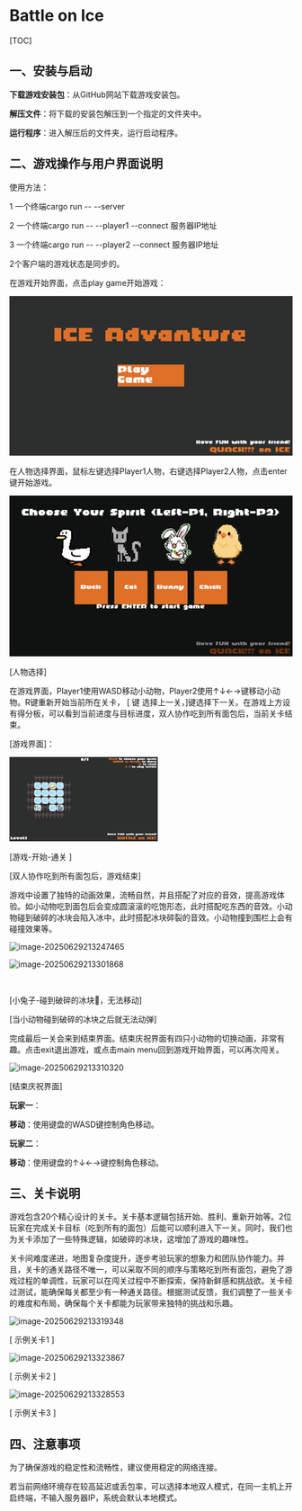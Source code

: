 # Battle on Ice

[TOC]



## **一、安装与启动**

**下载游戏安装包**：从GitHub网站下载游戏安装包。

**解压文件**：将下载的安装包解压到一个指定的文件夹中。

**运行程序**：进入解压后的文件夹，运行启动程序。

## **二、游戏操作与用户界面说明**

使用方法：

1 一个终端cargo run -- --server 

2 一个终端cargo run -- --player1 --connect 服务器IP地址

3 一个终端cargo run -- --player2 --connect 服务器IP地址

2个客户端的游戏状态是同步的。

 

在游戏开始界面，点击play game开始游戏：

![start](./image/start.png)



在人物选择界面，鼠标左键选择Player1人物，右键选择Player2人物，点击enter键开始游戏。

 ![selection](./image/select.png)

[人物选择]

在游戏界面，Player1使用WASD移动小动物，Player2使用↑↓←→键移动小动物。R键重新开始当前所在关卡， [ 键 选择上一关，]键选择下一关。在游戏上方设有得分板，可以看到当前进度与目标进度，双人协作吃到所有面包后，当前关卡结束。

[游戏界面]：

   ![play](./image/play1.png)

[游戏-开始-通关 ] 

[双人协作吃到所有面包后，游戏结束]

游戏中设置了独特的动画效果，流畅自然，并且搭配了对应的音效，提高游戏体验。如小动物吃到面包后会变成圆滚滚的吃饱形态，此时搭配吃东西的音效。小动物碰到破碎的冰块会陷入冰中，此时搭配冰块碎裂的音效。小动物撞到围栏上会有碰撞效果等。

![image-20250629213247465](D:\download\typora_img\image-20250629213247465.png)

![image-20250629213301868](D:\download\typora_img\image-20250629213301868.png)

​          

[小兔子-碰到破碎的冰块🧊，无法移动]

[当小动物碰到破碎的冰块之后就无法动弹]

完成最后一关会来到结束界面。结束庆祝界面有四只小动物的切换动画，非常有趣。点击exit退出游戏，或点击main menu回到游戏开始界面，可以再次闯关。

 

![image-20250629213310320](D:\download\typora_img\image-20250629213310320.png) 

[结束庆祝界面]

 

**玩家一**：

**移动**：使用键盘的WASD键控制角色移动。

**玩家二**：

**移动**：使用键盘的↑↓←→键控制角色移动。

 

## **三、关卡说明**

游戏包含20个精心设计的关卡。关卡基本逻辑包括开始、胜利、重新开始等。2位玩家在完成关卡目标（吃到所有的面包）后能可以顺利进入下一关。同时，我们也为关卡添加了一些特殊逻辑，如破碎的冰块，这增加了游戏的趣味性。

关卡间难度递进，地图复杂度提升，逐步考验玩家的想象力和团队协作能力。并且，关卡的通关路径不唯一，可以采取不同的顺序与策略吃到所有面包，避免了游戏过程的单调性，玩家可以在闯关过程中不断探索，保持新鲜感和挑战欲。关卡经过测试，能确保每关都至少有一种通关路径。根据测试反馈，我们调整了一些关卡的难度和布局，确保每个关卡都能为玩家带来独特的挑战和乐趣。

 ![image-20250629213319348](D:\download\typora_img\image-20250629213319348.png)

[ 示例关卡1 ]

 ![image-20250629213323867](D:\download\typora_img\image-20250629213323867.png)

[ 示例关卡2 ]

 ![image-20250629213328553](D:\download\typora_img\image-20250629213328553.png)

[ 示例关卡3 ]

 

## **四、注意事项**

为了确保游戏的稳定性和流畅性，建议使用稳定的网络连接。

若当前网络环境存在较高延迟或丢包率，可以选择本地双人模式，在同一主机上开启终端，不输入服务器IP，系统会默认本地模式。

 
